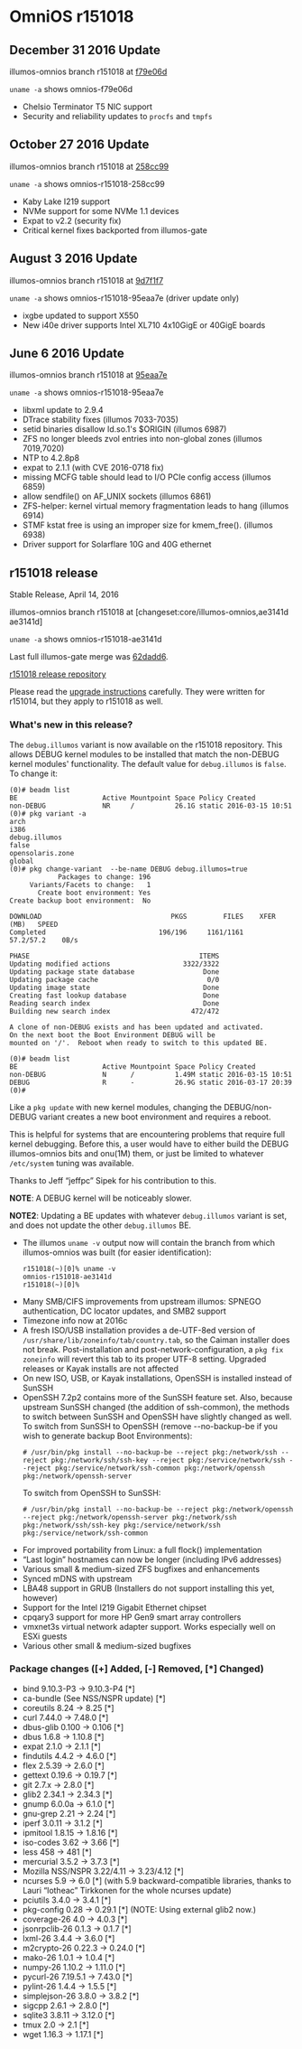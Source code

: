 OmniOS r151018
==============

## December 31 2016 Update

illumos-omnios branch r151018 at [f79e06d](https://omnios.omniti.com/changeset.php/core/illumos-omnios/f79e06d)

`uname -a` shows omnios-f79e06d

* Chelsio Terminator T5 NIC support
* Security and reliability updates to `procfs` and `tmpfs` 

## October 27 2016 Update

illumos-omnios branch r151018 at [258cc99](https://omnios.omniti.com/changeset.php/core/illumos-omnios/258cc99)

`uname -a` shows omnios-r151018-258cc99

* Kaby Lake I219 support
* NVMe support for some NVMe 1.1 devices
* Expat to v2.2 (security fix)
* Critical kernel fixes backported from illumos-gate

## August 3 2016 Update

illumos-omnios branch r151018 at [9d7f1f7](https://omnios.omniti.com/changeset.php/core/illumos-omnios/9d7f1f7)

`uname -a` shows omnios-r151018-95eaa7e (driver update only)

* ixgbe updated to support X550
* New i40e driver supports Intel XL710 4x10GigE or 40GigE boards

## June 6 2016 Update

illumos-omnios branch r151018 at [95eaa7e](https://omnios.omniti.com/changeset.php/core/illumos-omnios/95eaa7e)

`uname -a` shows omnios-r151018-95eaa7e

* libxml update to 2.9.4
* DTrace stability fixes (illumos 7033-7035)
* setid binaries disallow ld.so.1's $ORIGIN (illumos 6987)
* ZFS no longer bleeds zvol entries into non-global zones (illumos 7019,7020)
* NTP to 4.2.8p8
* expat to 2.1.1 (with CVE 2016-0718 fix)
* missing MCFG table should lead to I/O PCIe config access (illumos 6859)
* allow sendfile() on AF_UNIX sockets (illumos 6861)
* ZFS-helper:  kernel virtual memory fragmentation leads to hang (illumos 6914)
* STMF kstat free is using an improper size for kmem_free(). (illumos 6938)
* Driver support for Solarflare 10G and 40G ethernet

## r151018 release

Stable Release, April 14, 2016

illumos-omnios branch r151018 at [changeset:core/illumos-omnios,ae3141d
ae3141d]

`uname -a` shows omnios-r151018-ae3141d

Last full illumos-gate merge was [62dadd6](https://github.com/illumos/illumos-gate/commit/62dadd6).

[r151018 release repository](http://pkg.omniti.com/omnios/r151018/)

Please read the [upgrade instructions](Upgrade_to_r151014.md)
carefully. They were written for r151014, but they apply to r151018 as
well.

### What's new in this release?

The `debug.illumos` variant is now available on the r151018 repository. This allows DEBUG kernel modules to be installed that match the non-DEBUG kernel modules' functionality.  The default value for `debug.illumos` is `false`.  To change it:

```
(0)# beadm list
BE                     Active Mountpoint Space Policy Created
non-DEBUG              NR     /          26.1G static 2016-03-15 10:51
(0)# pkg variant -a
arch                                                                   i386
debug.illumos                                                          false
opensolaris.zone                                                       global
(0)# pkg change-variant  --be-name DEBUG debug.illumos=true
            Packages to change: 196
     Variants/Facets to change:   1
       Create boot environment: Yes
Create backup boot environment:  No

DOWNLOAD                                PKGS         FILES    XFER (MB)   SPEED
Completed                            196/196     1161/1161    57.2/57.2    0B/s

PHASE                                          ITEMS
Updating modified actions                  3322/3322
Updating package state database                 Done 
Updating package cache                           0/0 
Updating image state                            Done 
Creating fast lookup database                   Done 
Reading search index                            Done 
Building new search index                    472/472 

A clone of non-DEBUG exists and has been updated and activated.
On the next boot the Boot Environment DEBUG will be
mounted on '/'.  Reboot when ready to switch to this updated BE.

(0)# beadm list
BE                     Active Mountpoint Space Policy Created
non-DEBUG              N      /          1.49M static 2016-03-15 10:51
DEBUG                  R      -          26.9G static 2016-03-17 20:39
(0)# 
```


Like a `pkg update` with new kernel modules, changing the DEBUG/non-DEBUG variant
creates a new boot environment and requires a reboot.

This is helpful for systems that are encountering problems that require
full kernel debugging. Before this, a user would have to either build
the DEBUG illumos-omnios bits and onu(1M) them, or just be limited to
whatever `/etc/system` tuning was available.

Thanks to Jeff “jeffpc” Sipek for his contribution to this.

**NOTE**: A DEBUG kernel will be noticeably slower.

**NOTE2**: Updating a BE updates with whatever `debug.illumos` variant is set,
and does not update the other `debug.illumos` BE.

* The illumos `uname -v` output now will contain the branch
  from which illumos-omnios was built (for easier identification):
  ```
  r151018(~)[0]% uname -v
  omnios-r151018-ae3141d
  r151018(~)[0]%
  ```
* Many SMB/CIFS improvements from upstream illumos: SPNEGO authentication,
  DC locator updates, and SMB2 support
* Timezone info now at 2016c
* A fresh ISO/USB installation provides a de-UTF-8ed version of
  `/usr/share/lib/zoneinfo/tab/country.tab`, so the Caiman installer
  does not break. Post-installation and post-network-configuration,
  a `pkg fix zoneinfo` will revert this tab to its proper UTF-8 setting.
  Upgraded releases or Kayak installs are not affected
* On new ISO, USB, or Kayak installations, OpenSSH is installed instead of SunSSH
* OpenSSH 7.2p2 contains more of the SunSSH feature set. Also, because upstream
  SunSSH changed (the addition of ssh-common), the methods to switch between SunSSH
  and OpenSSH have slightly changed as well. To switch from SunSSH to OpenSSH
  (remove --no-backup-be if you wish to generate backup Boot Environments):
  ```
  # /usr/bin/pkg install --no-backup-be --reject pkg:/network/ssh --reject pkg:/network/ssh/ssh-key --reject pkg:/service/network/ssh --reject pkg:/service/network/ssh-common pkg:/network/openssh pkg:/network/openssh-server
  ```
  To switch from OpenSSH to SunSSH:
  ```
  # /usr/bin/pkg install --no-backup-be --reject pkg:/network/openssh --reject pkg:/network/openssh-server pkg:/network/ssh pkg:/network/ssh/ssh-key pkg:/service/network/ssh pkg:/service/network/ssh-common
  ```
* For improved portability from Linux: a full flock() implementation
* “Last login” hostnames can now be longer (including IPv6 addresses)
* Various small & medium-sized ZFS bugfixes and enhancements
* Synced mDNS with upstream
* LBA48 support in GRUB (Installers do not support installing this yet, however)
* Support for the Intel I219 Gigabit Ethernet chipset
* cpqary3 support for more HP Gen9 smart array controllers
* vmxnet3s virtual network adapter support.  Works especially well on ESXi guests
* Various other small & medium-sized bugfixes

### Package changes ([+] Added, [-] Removed, [*] Changed)

* bind 9.10.3-P3 -> 9.10.3-P4 [*]
* ca-bundle (See NSS/NSPR update) [*]
* coreutils  8.24 -> 8.25 [*]
* curl 7.44.0 -> 7.48.0 [*]
* dbus-glib 0.100 -> 0.106 [*]
* dbus 1.6.8 -> 1.10.8 [*]
* expat 2.1.0 -> 2.1.1 [*]
* findutils 4.4.2 -> 4.6.0 [*]
* flex 2.5.39 -> 2.6.0 [*]
* gettext 0.19.6 -> 0.19.7 [*]
* git 2.7.x -> 2.8.0 [*]
* glib2 2.34.1 -> 2.34.3 [*]
* gnump 6.0.0a -> 6.1.0 [*]
* gnu-grep 2.21 -> 2.24 [*]
* iperf 3.0.11 -> 3.1.2 [*]
* ipmitool 1.8.15 -> 1.8.16 [*]
* iso-codes 3.62 -> 3.66 [*]
* less 458 -> 481 [*]
* mercurial 3.5.2 -> 3.7.3 [*]
* Mozilla NSS/NSPR 3.22/4.11 -> 3.23/4.12 [*]
* ncurses 5.9 -> 6.0 [*] (with 5.9 backward-compatible libraries, thanks to Lauri “lotheac” Tirkkonen for the whole ncurses update)
* pciutils 3.4.0 -> 3.4.1 [*]
* pkg-config 0.28 -> 0.29.1 [*] (NOTE: Using external glib2 now.)
* coverage-26 4.0 -> 4.0.3 [*]
* jsonrpclib-26 0.1.3 -> 0.1.7 [*]
* lxml-26 3.4.4 -> 3.6.0 [*]
* m2crypto-26 0.22.3 -> 0.24.0 [*]
* mako-26 1.0.1 -> 1.0.4 [*]
* numpy-26 1.10.2 -> 1.11.0 [*]
* pycurl-26 7.19.5.1 -> 7.43.0 [*]
* pylint-26 1.4.4 -> 1.5.5 [*]
* simplejson-26 3.8.0 -> 3.8.2 [*]
* sigcpp 2.6.1 -> 2.8.0 [*]
* sqlite3 3.8.11 -> 3.12.0 [*]
* tmux 2.0 -> 2.1 [*]
* wget 1.16.3 -> 1.17.1 [*]
